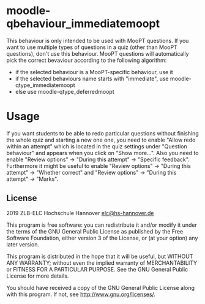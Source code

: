 # moodle-qbehaviour_immediatemoopt

This behaviour is only intended to be used with MooPT questions.
If you want to use multiple types of questions in a quiz (other than MooPT questions), don't use this behaviour. 
MooPT questions will automatically pick the correct bevaviour according to the following algorithm:
- if the selected behaviour is a MooPT-specific behaviour, use it
- if the selected behaviours name starts with "immediate", use moodle-qtype_immediatemoopt
- else use moodle-qtype_deferredmoopt

# Usage
If you want students to be able to redo particular questions without finishing the whole quiz and starting a new one one, you need to enable "Allow redo within an attempt" which is located in the quiz settings under "Question behaviour" and appears when you click on "Show more...". Also you need to enable "Review options" -> "During this attempt" -> "Specific feedback". Furthermore it might be useful to enable "Review options" -> "During this attempt" -> "Whether correct" and "Review options" -> "During this attempt" -> "Marks".

## License ##

2019 ZLB-ELC Hochschule Hannover <elc@hs-hannover.de>

This program is free software: you can redistribute it and/or modify it under
the terms of the GNU General Public License as published by the Free Software
Foundation, either version 3 of the License, or (at your option) any later
version.

This program is distributed in the hope that it will be useful, but WITHOUT ANY
WARRANTY; without even the implied warranty of MERCHANTABILITY or FITNESS FOR A
PARTICULAR PURPOSE.  See the GNU General Public License for more details.

You should have received a copy of the GNU General Public License along with
this program.  If not, see <http://www.gnu.org/licenses/>.
